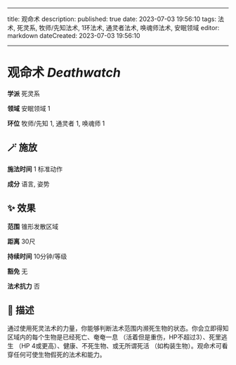
---
title: 观命术
description: 
published: true
date: 2023-07-03 19:56:10
tags: 法术, 死灵系, 牧师/先知法术, 1环法术, 通灵者法术, 唤魂师法术, 安眠领域
editor: markdown
dateCreated: 2023-07-03 19:56:10

---

# **观命术** *Deathwatch*

**学派** 死灵系 

**领域** 安眠领域 1

**环位** 牧师/先知 1, 通灵者 1, 唤魂师 1

## 🪄 施放

**施法时间** 1 标准动作

**成分** 语言, 姿势

## ✨ 效果  

**范围** 锥形发散区域

**距离** 30尺  

**持续时间** 10分钟/等级 

**豁免** 无

**法术抗力** 否

## 📖 描述

通过使用死灵法术的力量，你能够判断法术范围内濒死生物的状态。你会立即得知区域内的每个生物是已经死亡、奄奄一息 （活着但是重伤，HP不超过3）、死里逃生 （HP 4或更高）、健康、不死生物、或无所谓死活 （如构装生物）。观命术可看穿任何可使生物假死的法术和能力。
    